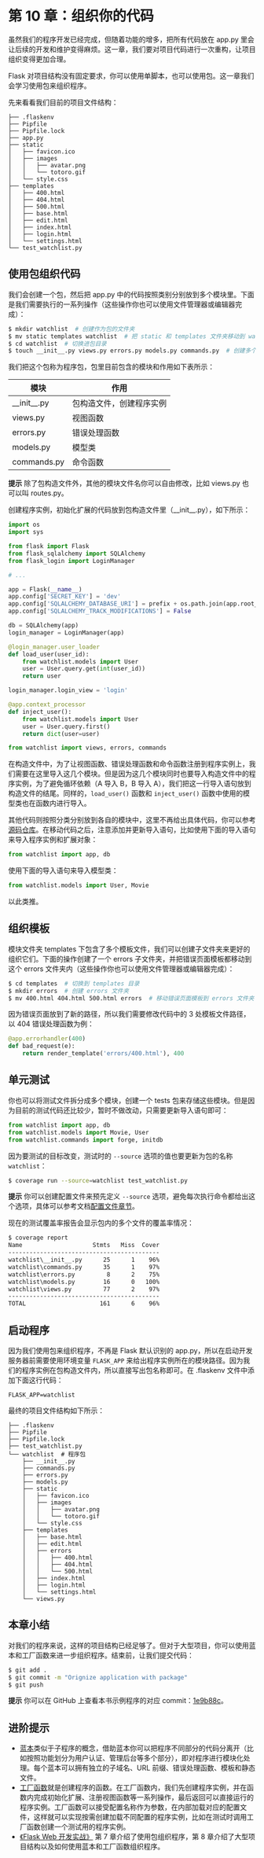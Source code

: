 # 第 10 章：组织你的代码

虽然我们的程序开发已经完成，但随着功能的增多，把所有代码放在 app.py 里会让后续的开发和维护变得麻烦。这一章，我们要对项目代码进行一次重构，让项目组织变得更加合理。

Flask 对项目结构没有固定要求，你可以使用单脚本，也可以使用包。这一章我们会学习使用包来组织程序。

先来看看我们目前的项目文件结构：

```
├── .flaskenv
├── Pipfile
├── Pipfile.lock
├── app.py
├── static
│   ├── favicon.ico
│   ├── images
│   │   ├── avatar.png
│   │   └── totoro.gif
│   └── style.css
├── templates
│   ├── 400.html
│   ├── 404.html
│   ├── 500.html
│   ├── base.html
│   ├── edit.html
│   ├── index.html
│   ├── login.html
│   └── settings.html
└── test_watchlist.py
```

## 使用包组织代码

我们会创建一个包，然后把 app.py 中的代码按照类别分别放到多个模块里。下面是我们需要执行的一系列操作（这些操作你也可以使用文件管理器或编辑器完成）：

```bash
$ mkdir watchlist  # 创建作为包的文件夹
$ mv static templates watchlist  # 把 static 和 templates 文件夹移动到 watchlist 文件夹内
$ cd watchlist  # 切换进包目录
$ touch __init__.py views.py errors.py models.py commands.py  # 创建多个模块
```

我们把这个包称为程序包，包里目前包含的模块和作用如下表所示：

| 模块            | 作用                     |
| --------------- | ------------------------ |
| \_\_init\_\_.py | 包构造文件，创建程序实例 |
| views.py        | 视图函数                 |
| errors.py       | 错误处理函数             |
| models.py       | 模型类                   |
| commands.py     | 命令函数                 |

**提示** 除了包构造文件外，其他的模块文件名你可以自由修改，比如 views.py 也可以叫 routes.py。

创建程序实例，初始化扩展的代码放到包构造文件里（\_\_init\_\_.py），如下所示：

```python
import os
import sys

from flask import Flask
from flask_sqlalchemy import SQLAlchemy
from flask_login import LoginManager

# ...

app = Flask(__name__)
app.config['SECRET_KEY'] = 'dev'
app.config['SQLALCHEMY_DATABASE_URI'] = prefix + os.path.join(app.root_path, 'data.db')
app.config['SQLALCHEMY_TRACK_MODIFICATIONS'] = False

db = SQLAlchemy(app)
login_manager = LoginManager(app)

@login_manager.user_loader
def load_user(user_id):
	from watchlist.models import User
	user = User.query.get(int(user_id))
	return user

login_manager.login_view = 'login'

@app.context_processor
def inject_user():
	from watchlist.models import User
	user = User.query.first()
	return dict(user=user)

from watchlist import views, errors, commands
```

在构造文件中，为了让视图函数、错误处理函数和命令函数注册到程序实例上，我们需要在这里导入这几个模块。但是因为这几个模块同时也要导入构造文件中的程序实例，为了避免循环依赖（A 导入 B，B 导入 A），我们把这一行导入语句放到构造文件的结尾。同样的，`load_user()` 函数和 `inject_user()` 函数中使用的模型类也在函数内进行导入。

其他代码则按照分类分别放到各自的模块中，这里不再给出具体代码，你可以参考[源码仓库](https://github.com/greyli/watchlist)。在移动代码之后，注意添加并更新导入语句，比如使用下面的导入语句来导入程序实例和扩展对象：

```python
from watchlist import app, db
```

使用下面的导入语句来导入模型类：

```python
from watchlist.models import User, Movie
```

以此类推。

## 组织模板

模块文件夹 templates 下包含了多个模板文件，我们可以创建子文件夹来更好的组织它们。下面的操作创建了一个 errors 子文件夹，并把错误页面模板都移动到这个 errors 文件夹内（这些操作你也可以使用文件管理器或编辑器完成）：

```bash
$ cd templates  # 切换到 templates 目录
$ mkdir errors  # 创建 errors 文件夹
$ mv 400.html 404.html 500.html errors  # 移动错误页面模板到 errors 文件夹
```

因为错误页面放到了新的路径，所以我们需要修改代码中的 3 处模板文件路径，以 404 错误处理函数为例：

```python
@app.errorhandler(400)
def bad_request(e):
    return render_template('errors/400.html'), 400
```

## 单元测试

你也可以将测试文件拆分成多个模块，创建一个 tests 包来存储这些模块。但是因为目前的测试代码还比较少，暂时不做改动，只需要更新导入语句即可：

```python
from watchlist import app, db
from watchlist.models import Movie, User
from watchlist.commands import forge, initdb
```

因为要测试的目标改变，测试时的 `--source` 选项的值也要更新为包的名称 `watchlist`：

```bash
$ coverage run --source=watchlist test_watchlist.py
```

**提示** 你可以创建配置文件来预先定义 `--source` 选项，避免每次执行命令都给出这个选项，具体可以参考文档[配置文件章节](https://coverage.readthedocs.io/en/v4.5.x/config.html)。

现在的测试覆盖率报告会显示包内的多个文件的覆盖率情况：

```bash
$ coverage report
Name                    Stmts   Miss  Cover
-------------------------------------------
watchlist\__init__.py      25      1    96%
watchlist\commands.py      35      1    97%
watchlist\errors.py         8      2    75%
watchlist\models.py        16      0   100%
watchlist\views.py         77      2    97%
-------------------------------------------
TOTAL                     161      6    96%
```

## 启动程序

因为我们使用包来组织程序，不再是 Flask 默认识别的 app.py，所以在启动开发服务器前需要使用环境变量 `FLASK_APP` 来给出程序实例所在的模块路径。因为我们的程序实例在包构造文件内，所以直接写出包名称即可。在 .flaskenv 文件中添加下面这行代码：

```
FLASK_APP=watchlist
```

最终的项目文件结构如下所示：

```
├── .flaskenv
├── Pipfile
├── Pipfile.lock
├── test_watchlist.py
└── watchlist  # 程序包
    ├── __init__.py
    ├── commands.py
    ├── errors.py
    ├── models.py
    ├── static
    │   ├── favicon.ico
    │   ├── images
    │   │   ├── avatar.png
    │   │   └── totoro.gif
    │   └── style.css
    ├── templates
    │   ├── base.html
    │   ├── edit.html
    │   ├── errors
    │   │   ├── 400.html
    │   │   ├── 404.html
    │   │   └── 500.html
    │   ├── index.html
    │   ├── login.html
    │   └── settings.html
    └── views.py
```

## 本章小结

对我们的程序来说，这样的项目结构已经足够了。但对于大型项目，你可以使用蓝本和工厂函数来进一步组织程序。结束前，让我们提交代码：

```bash
$ git add .
$ git commit -m "Orignize application with package"
$ git push
```

**提示** 你可以在 GitHub 上查看本书示例程序的对应 commit：[1e9b88c](https://github.com/greyli/watchlist/commit/1e9b88ceb15af5adc36f71eb6c2c673c2a7cda5a)。

## 进阶提示

- [蓝本](http://flask.pocoo.org/docs/1.0/blueprints/)类似于子程序的概念，借助蓝本你可以把程序不同部分的代码分离开（比如按照功能划分为用户认证、管理后台等多个部分），即对程序进行模块化处理。每个蓝本可以拥有独立的子域名、URL 前缀、错误处理函数、模板和静态文件。
- [工厂函数](http://flask.pocoo.org/docs/1.0/patterns/appfactories/)就是创建程序的函数。在工厂函数内，我们先创建程序实例，并在函数内完成初始化扩展、注册视图函数等一系列操作，最后返回可以直接运行的程序实例。工厂函数可以接受配置名称作为参数，在内部加载对应的配置文件，这样就可以实现按需创建加载不同配置的程序实例，比如在测试时调用工厂函数创建一个测试用的程序实例。
- [《Flask Web 开发实战》](http://helloflask.com/book/) 第 7 章介绍了使用包组织程序，第 8 章介绍了大型项目结构以及如何使用蓝本和工厂函数组织程序。 